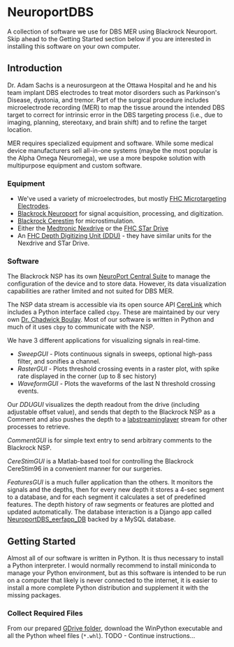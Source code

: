 # NeuroportDBS

A collection of software we use for DBS MER using Blackrock Neuroport. Skip ahead to the Getting Started section below if you are interested in installing this software on your own computer.

## Introduction

Dr. Adam Sachs is a neurosurgeon at the Ottawa Hospital and he and his team implant DBS electrodes to treat motor disorders such as Parkinson's Disease, dystonia, and tremor. Part of the surgical procedure includes microelectrode recording (MER) to map the tissue around the intended DBS target to correct for intrinsic error in the DBS targeting process (i.e., due to imaging, planning, stereotaxy, and brain shift) and to refine the target location.

MER requires specialized equipment and software. While some medical device manufacturers sell all-in-one systems (maybe the most popular is the Alpha Omega Neuromega), we use a more bespoke solution with multipurpose equipment and custom software.

### Equipment

* We've used a variety of microelectrodes, but mostly [FHC Microtargeting Electrodes](https://www.fh-co.com/product-category/microtargeting/).
* [Blackrock Neuroport](https://www.blackrockmicro.com/neuroscience-research-products/neural-data-acquisition-systems/neuroport-daq-system/) for signal acquisition, processing, and digitization. 
* [Blackrock Cerestim](https://www.blackrockmicro.com/neuroscience-research-products/ephys-stimulation-systems/cerestim-96-neurostimulation-system/) for microstimulation.
* Either the [Medtronic Nexdrive](https://www.medicalexpo.com/prod/medtronic/product-70691-503248.html) or the [FHC STar Drive](https://www.fh-co.com/product/star-drive-motor-encoder-system/)
* An [FHC Depth Digitizing Unit (DDU)](https://www.fh-co.com/product/microtargeting-controller-power-assist-system-2-0/) - they have similar units for the Nexdrive and STar Drive.

### Software

The Blackrock NSP has its own [NeuroPort Central Suite](https://www.blackrockmicro.com/technical-support/software-downloads/) to manage the configuration of the device and to store data. However, its data visualization capabilities are rather limited and not suited for DBS MER.

The NSP data stream is accessible via its open source API [CereLink](https://github.com/dashesy/CereLink) which includes a Python interface called `cbpy`. These are maintained by our very own [Dr. Chadwick Boulay](https://github.com/cboulay). Most of our software is written in Python and much of it uses `cbpy` to communicate with the NSP.

We have 3 different applications for visualizing signals in real-time.
* *SweepGUI* - Plots continuous signals in sweeps, optional high-pass filter, and sonifies a channel.
* *RasterGUI* - Plots threshold crossing events in a raster plot, with spike rate displayed in the corner (up to 8 sec history)
* *WaveformGUI* - Plots the waveforms of the last N threshold crossing events.

Our *DDUGUI* visualizes the depth readout from the drive (including adjustable offset value), and sends that depth to the Blackrock NSP as a Comment and also pushes the depth to a [labstreaminglayer](https://github.com/sccn/labstreaminglayer) stream for other processes to retrieve.

*CommentGUI* is for simple text entry to send arbitrary comments to the Blackrock NSP.

*CereStimGUI* is a Matlab-based tool for controlling the Blackrock CereStim96 in a convenient manner for our surgeries.

*FeaturesGUI* is a much fuller application than the others. It monitors the signals and the depths, then for every new depth it stores a 4-sec segment to a database, and for each segment it calculates a set of predefined features. The depth history of raw segments or features are plotted and updated automatically. The database interaction is a Django app called [NeuroportDBS_eerfapp_DB](https://github.com/SachsLab/NeuroportDBS_eerfapp_DB) backed by a MySQL database.

## Getting Started

Almost all of our software is written in Python. It is thus necessary to install a Python interpreter. I would normally recommend to install miniconda to manage your Python environment, but as this software is intended to be run on a computer that likely is never connected to the internet, it is easier to install a more complete Python distribution and supplement it with the missing packages.

### Collect Required Files

From our prepared [GDrive folder](https://drive.google.com/drive/folders/1bld_ZafpCxRCEPqtiGhGaozw24Uq94nI?usp=sharing), download the WinPython executable and all the Python wheel files (`*.whl`).
TODO - Continue instructions...
